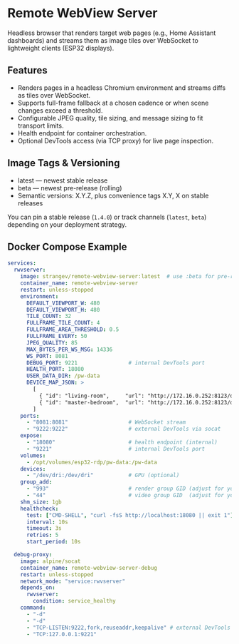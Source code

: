 # Remote WebView Server

Headless browser that renders target web pages (e.g., Home Assistant dashboards) and streams them as image tiles over WebSocket to lightweight clients (ESP32 displays).

## Features

- Renders pages in a headless Chromium environment and streams diffs as tiles over WebSocket.
- Supports full-frame fallback at a chosen cadence or when scene changes exceed a threshold.
- Configurable JPEG quality, tile sizing, and message sizing to fit transport limits.
- Health endpoint for container orchestration.
- Optional DevTools access (via TCP proxy) for live page inspection.

## Image Tags & Versioning
- latest — newest stable release
- beta — newest pre-release (rolling)
- Semantic versions: X.Y.Z, plus convenience tags X.Y, X on stable releases

You can pin a stable release (`1.4.0`) or track channels (`latest`, `beta`) depending on your deployment strategy.

## Docker Compose Example

```yaml
services:
  rwvserver:
    image: strangev/remote-webview-server:latest  # use :beta for pre-release
    container_name: remote-webview-server
    restart: unless-stopped
    environment:
      DEFAULT_VIEWPORT_W: 480
      DEFAULT_VIEWPORT_H: 480
      TILE_COUNT: 32
      FULLFRAME_TILE_COUNT: 4
      FULLFRAME_AREA_THRESHOLD: 0.5
      FULLFRAME_EVERY: 50
      JPEG_QUALITY: 85
      MAX_BYTES_PER_WS_MSG: 14336
      WS_PORT: 8081
      DEBUG_PORT: 9221                # internal DevTools port
      HEALTH_PORT: 18080
      USER_DATA_DIR: /pw-data
      DEVICE_MAP_JSON: >
        [
          { "id": "living-room",     "url": "http://172.16.0.252:8123/dashboard-mobile/0" },
          { "id": "master-bedroom",  "url": "http://172.16.0.252:8123/dashboard-mobile/1" }
        ]
    ports:
      - "8081:8081"                   # WebSocket stream
      - "9222:9222"                   # external DevTools via socat
    expose:
      - "18080"                       # health endpoint (internal)
      - "9221"                        # internal DevTools port
    volumes:
      - /opt/volumes/esp32-rdp/pw-data:/pw-data
    devices:
      - "/dev/dri:/dev/dri"           # GPU (optional)
    group_add:
      - "993"                         # render group GID (adjust for your host)
      - "44"                          # video group GID  (adjust for your host)
    shm_size: 1gb
    healthcheck:
      test: ["CMD-SHELL", "curl -fsS http://localhost:18080 || exit 1"]
      interval: 10s
      timeout: 3s
      retries: 5
      start_period: 10s

  debug-proxy:
    image: alpine/socat
    container_name: remote-webview-server-debug
    restart: unless-stopped
    network_mode: "service:rwvserver"
    depends_on:
      rwvserver:
        condition: service_healthy
    command:
      - "-d"
      - "-d"
      - "TCP-LISTEN:9222,fork,reuseaddr,keepalive" # external DevTools port
      - "TCP:127.0.0.1:9221"

```
